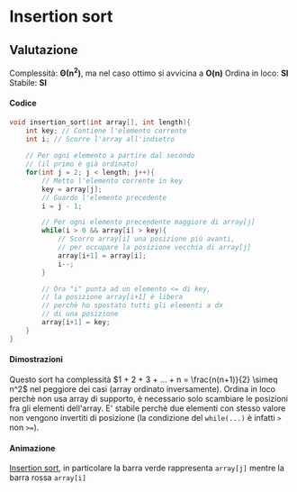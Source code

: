 # Insertion sort
## Valutazione
Complessità:  $\boldsymbol{\Theta(n^2)}$, ma nel caso ottimo si avvicina a $\boldsymbol{O(n)}$
Ordina in loco: **SI**
Stabile: **SI**

#### Codice
````c
void insertion_sort(int array[], int length){
	int key; // Contiene l'elemento corrente
	int i; // Scorre l'array all'indietro
	
	// Per ogni elemento a partire dal secondo
	// (il primo è già ordinato)
	for(int j = 2; j < length; j++){
		// Metto l'elemento corrente in key
		key = array[j];
		// Guardo l'elemento precedente
		i = j - 1;

		// Per ogni elemento precendente maggiore di array[j]
		while(i > 0 && array[i] > key){
			// Scorro array[i] una posizione più avanti,
			// per occupare la posizione vecchia di array[j]
			array[i+1] = array[i];
			i--;
		}

		// Ora "i" punta ad un elemento <= di key,
		// la posizione array[i+1] è libera
		// perchè ho spostato tutti gli elementi a dx
		// di una posizione
		array[i+1] = key;
	}
}
````

#### Dimostrazioni
Questo sort ha complessità $1 + 2 + 3 + ... + n = \frac{n(n+1)}{2} \simeq n^2$  nel peggiore dei casi (array ordinato inversamente).
Ordina in loco perchè non usa array di supporto, è necessario solo scambiare le posizioni fra gli elementi dell'array.
E' stabile perchè due elementi con stesso valore non vengono invertiti di posizione (la condizione del `while(...)` è infatti `>` non `>=`).

#### Animazione
[Insertion sort](https://www.youtube.com/watch?v=8oJS1BMKE64), in particolare la barra verde rappresenta `array[j]` mentre la barra rossa `array[i]`